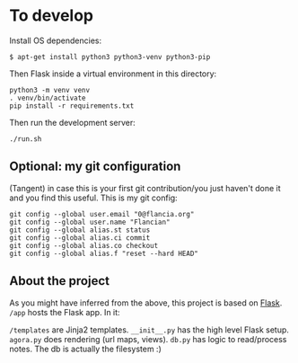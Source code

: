 # To develop

Install OS dependencies:
```
$ apt-get install python3 python3-venv python3-pip
```

Then Flask inside a virtual environment in this directory:
```
python3 -m venv venv
. venv/bin/activate
pip install -r requirements.txt
```

Then run the development server:
```
./run.sh
```

## Optional: my git configuration

(Tangent) in case this is your first git contribution/you just haven't done it and you find this useful. This is my git config:

```
git config --global user.email "0@flancia.org"
git config --global user.name "Flancian"
git config --global alias.st status
git config --global alias.ci commit
git config --global alias.co checkout
git config --global alias.f "reset --hard HEAD"
```

## About the project
As you might have inferred from the above, this project is based on [Flask](https://flask.palletsprojects.com). ```/app``` hosts the Flask app. In it:

```/templates``` are Jinja2 templates.
```__init__.py``` has the high level Flask setup.
```agora.py``` does rendering (url maps, views).
```db.py``` has logic to read/process notes. The db is actually the filesystem :)
